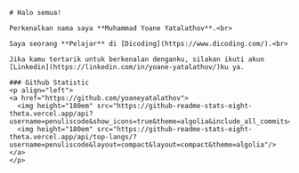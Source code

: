     # Halo semua! 
     
    Perkenalkan nama saya **Muhammad Yoane Yatalathov**.<br>
     
    Saya seorang **Pelajar** di [Dicoding](https://www.dicoding.com/).<br>
     
    Jika kamu tertarik untuk berkenalan denganku, silakan ikuti akun [Linkedin](https://linkedin.com/in/yoane-yatalathov/)ku ya.
     
    ### Github Statistic
    <p align="left">
    <a href="https://github.com/yoaneyatalathov">
      <img height="180em" src="https://github-readme-stats-eight-theta.vercel.app/api?username=penuliscode&show_icons=true&theme=algolia&include_all_commits=true&count_private=true"/>
      <img height="180em" src="https://github-readme-stats-eight-theta.vercel.app/api/top-langs/?username=penuliscode&layout=compact&layout=compact&theme=algolia"/>
    </a>
    </p>
